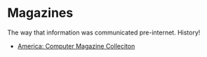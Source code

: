 Magazines
=========

The way that information was communicated pre-internet.
History!

* [America: Computer Magazine Colleciton](https://www.goto10retro.com/p/my-retro-magazine-collection)